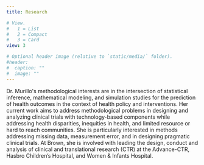 ```yaml
---
title: Research 

# View.
#   1 = List
#   2 = Compact
#   3 = Card
view: 3

# Optional header image (relative to `static/media/` folder).
#header:
#  caption: ""
#  image: ""
---
```


Dr. Murillo's methodological interests are in the intersection of statistical inference, mathematical modeling, and simulation studies for the prediction of health outcomes in the context of health policy and interventions. Her current work aims to address methodological problems in designing and analyzing clinical trials with technology-based components while addressing health disparities, inequities in health, and limited resource or hard to reach communities. She is particularly interested in methods addressing missing data, measurement error, and in designing pragmatic clinical trials. At Brown, she is involved with leading the design, conduct and analysis of clinical and translational research (CTR) at the Advance-CTR, Hasbro Children’s Hospital, and Women & Infants Hospital.
